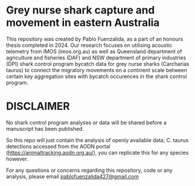 # Grey nurse shark capture and movement in eastern Australia
This repository was created by Pablo Fuenzalida, as a part of an honours thesis completed in 2024. 
Our research focuses on utilising acoustic telemetry from IMOS (imos.org.au) as well as Queensland department of agriculture and fisheries (DAF) and NSW department of primary industries (DPI) shark control program bycatch data for grey nurse sharks (Carcharias taurus) to connect the migratory movements on a continent scale between certain key aggregation sites with bycatch occurences in the shark control program.

# DISCLAIMER #
No shark control program analyses or data will be shared before a manuscript has been published.

So this repo will just contain the analysis of openly available data, C. taurus detections accessed from the AODN portal (https://animaltracking.aodn.org.au/), you can replicate this for any species however.

For any questions or concerns regarding this repository, code or any analysis, please email pablofuenzalida427@gmail.com
